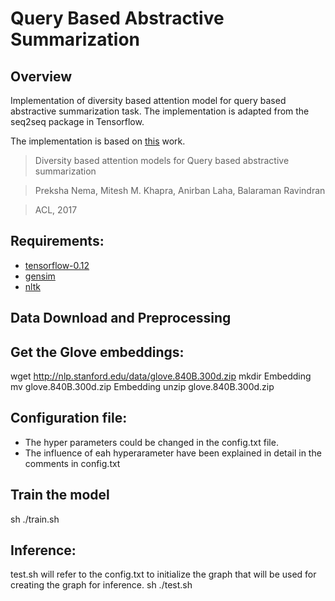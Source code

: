 # Query Based Abstractive Summarization
## Overview 
Implementation of diversity based attention model for query based abstractive summarization task. The implementation is adapted from the seq2seq package in Tensorflow.

The implementation is based on [this](https://arxiv.org/abs/1704.08300) work.
> Diversity based attention models for Query based abstractive summarization

> Preksha Nema, Mitesh M. Khapra, Anirban Laha, Balaraman Ravindran

> ACL, 2017

## Requirements:
* [tensorflow-0.12](https://www.tensorflow.org/versions/r0.12/get_started/os_setup)
* [gensim](https://pypi.python.org/pypi/gensim)
* [nltk](http://www.nltk.org/install.html)

## Data Download and Preprocessing

## Get the Glove embeddings:
 wget http://nlp.stanford.edu/data/glove.840B.300d.zip
 mkdir Embedding
 mv glove.840B.300d.zip Embedding
 unzip glove.840B.300d.zip
 
 ## Configuration file:
 * The hyper parameters could be changed in the config.txt file.
 * The influence of eah hyperarameter have been explained in detail in the comments in config.txt
 ## Train the model
  sh ./train.sh
  
 ## Inference:
  test.sh will refer to the config.txt to initialize the graph that will be used for creating the graph
  for inference.
  sh ./test.sh
